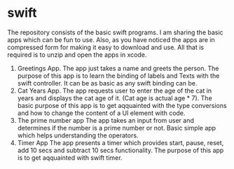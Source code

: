 # swift

The repository consists of the basic swift programs. I am sharing the basic apps which can be fun to use. Also, as you have noticed the apps are in compressed form for making it easy to download and use. All that is required is to unzip and open the apps in xcode.

1. Greetings App. 
  The app just takes a name and greets the person. The purpose of this app is to learn the binding of labels and Texts with     the swift controller. It can be as basic as any swift binding can be.
2. Cat Years App.
  The app requests user to enter the age of the cat in years and displays the cat age of it. (Cat age is actual age * 7). The   basic purpose of this app is to get aqquainted with the type conversions and how to change the content of a UI element with   code. 
3. The prime number app 
   The app takes an input from user and determines if the number is a prime number or not. Basic simple app which helps          understanding the operators.
4. Timer App
   The app presents a timer which provides start, pause, reset, add 10 secs and subtract 10 secs functionality. The purpose of    this app is to get aqquainted with swift timer.

